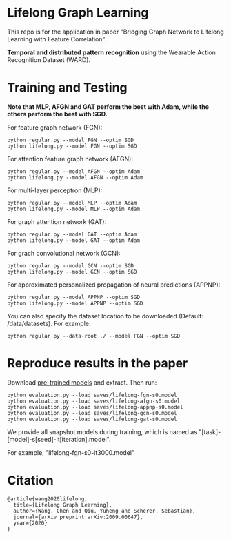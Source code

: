 # Lifelong Graph Learning

   This repo is for the application in paper "Bridging Graph Network to Lifelong
   Learning with Feature Correlation".

   **Temporal and distributed pattern recognition** using
   the Wearable Action Recognition Dataset (WARD).

# Training and Testing

   **Note that MLP, AFGN and GAT perform the best with Adam, while the others perform the best with SGD.**

   For feature graph network (FGN):

    python regular.py --model FGN --optim SGD
    python lifelong.py --model FGN --optim SGD
    
   For attention feature graph network (AFGN):

    python regular.py --model AFGN --optim Adam
    python lifelong.py --model AFGN --optim Adam

   For multi-layer perceptron (MLP):

    python regular.py --model MLP --optim Adam
    python lifelong.py --model MLP --optim Adam

   For graph attention network (GAT):

    python regular.py --model GAT --optim Adam
    python lifelong.py --model GAT --optim Adam
  
   For grach convolutional network (GCN):

    python regular.py --model GCN --optim SGD
    python lifelong.py --model GCN --optim SGD
    
   For approximated personalized propagation of neural predictions (APPNP):

    python regular.py --model APPNP --optim SGD
    python lifelong.py --model APPNP --optim SGD

   You can also specify the dataset location to be downloaded (Default: /data/datasets). For example:

    python regular.py --data-root ./ --model FGN --optim SGD

# Reproduce results in the paper

   Download [pre-trained models](https://github.com/wang-chen/graph-action-recognition/releases/download/v2.0/saves.zip) and extract. Then run:
   
    python evaluation.py --load saves/lifelong-fgn-s0.model
    python evaluation.py --load saves/lifelong-afgn-s0.model
    python evaluation.py --load saves/lifelong-appnp-s0.model
    python evaluation.py --load saves/lifelong-gcn-s0.model
    python evaluation.py --load saves/lifelong-gat-s0.model

   We provide all snapshot models during training, which is named as "[task]-[model]-s[seed]-it[iteration].model". 
   
   For example, "lifelong-fgn-s0-it3000.model"


# Citation

    @article{wang2020lifelong,
      title={Lifelong Graph Learning},
      author={Wang, Chen and Qiu, Yuheng and Scherer, Sebastian},
      journal={arXiv preprint arXiv:2009.00647},
      year={2020}
    }
